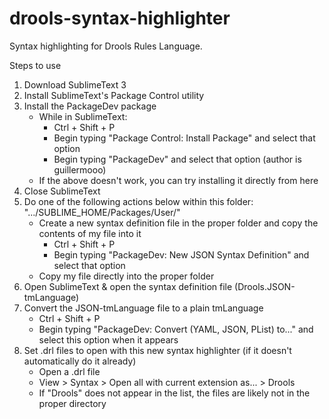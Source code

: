 # drools-syntax-highlighter
Syntax highlighting for Drools Rules Language.

Steps to use

1. Download SublimeText 3
2. Install SublimeText's Package Control utility
3. Install the PackageDev package
	- While in SublimeText:
		+ Ctrl + Shift + P
		+ Begin typing "Package Control: Install Package" and select that option
		+ Begin typing "PackageDev" and select that option (author is guillermooo)
	- If the above doesn't work, you can try installing it directly from here
4. Close SublimeText
5. Do one of the following actions below within this folder:  ".../SUBLIME_HOME/Packages/User/"
	- Create a new syntax definition file in the proper folder and copy the contents of my file into it
		+ Ctrl + Shift + P
		+ Begin typing "PackageDev: New JSON Syntax Definition" and select that option
	- Copy my file directly into the proper folder
6. Open SublimeText & open the syntax definition file (Drools.JSON-tmLanguage)
7. Convert the JSON-tmLanguage file to a plain tmLanguage
	- Ctrl + Shift + P
	- Begin typing "PackageDev: Convert (YAML, JSON, PList) to..." and select this option when it appears
8. Set .drl files to open with this new syntax highlighter (if it doesn't automatically do it already)
	- Open a .drl file
	- View > Syntax > Open all with current extension as... > Drools
	- If "Drools" does not appear in the list, the files are likely not in the proper directory
